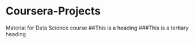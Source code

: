 # Coursera-Projects
Material for Data Science course
##This is a heading
###This is a tertiary heading
